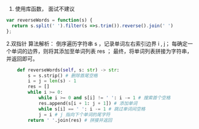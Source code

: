 1. 使用库函数， 面试不建议
```javascript
var reverseWords = function(s) {
  return s.split(' ').filter(s =>s.trim()).reverse().join(' ')
};
```
2.双指针
算法解析：
倒序遍历字符串 s ，记录单词左右索引边界 i , j；
每确定一个单词的边界，则将其添加至单词列表 res ；
最终，将单词列表拼接为字符串，并返回即可。
``` python
    def reverseWords(self, s: str) -> str:
        s = s.strip() # 删除首尾空格
        i = j = len(s) - 1
        res = []
        while i >= 0:
            while i >= 0 and s[i] != ' ': i -= 1 # 搜索首个空格
            res.append(s[i + 1: j + 1]) # 添加单词
            while s[i] == ' ': i -= 1 # 跳过单词间空格
            j = i # j 指向下个单词的尾字符
        return ' '.join(res) # 拼接并返回
```